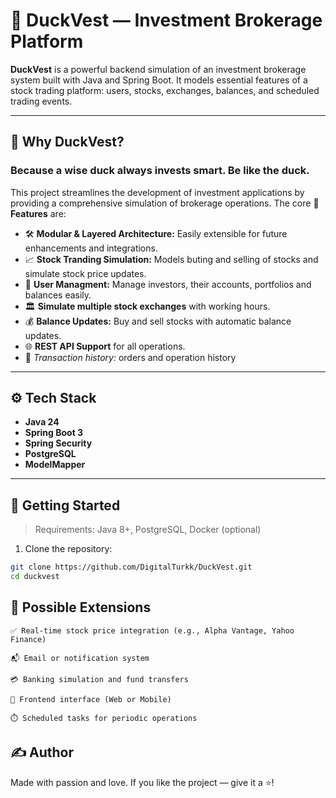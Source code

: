 # 🦆 DuckVest — Investment Brokerage Platform

**DuckVest** is a powerful backend simulation of an investment brokerage system built with Java and Spring Boot. It models essential features of a stock trading platform: users, stocks, exchanges, balances, and scheduled trading events.

---
## 🐣 Why DuckVest?

### Because a wise duck always invests smart. Be like the duck.

This project streamlines the development of investment applications by providing a comprehensive simulation of brokerage operations. The core 🚀 **Features** 
are:

- 🛠️ **Modular & Layered Architecture:** Easily extensible for future enhancements and integrations.
- 📈 **Stock Tranding Simulation:** Models buting and selling of stocks and simulate stock price updates.
- 👤 **User Managment:** Manage investors, their accounts, portfolios and balances easily.
- 🏛️ **Simulate multiple stock exchanges** with working hours.
- 💰 **Balance Updates:** Buy and sell stocks with automatic balance updates.
- 🌐 **REST API Support** for all operations.
- 🧾 *Transaction history:*  orders and operation history

---

## ⚙️ Tech Stack

- **Java 24**
- **Spring Boot 3**
- **Spring Security**
- **PostgreSQL**
- **ModelMapper**
---

## 🏁 Getting Started

> Requirements: Java 8+, PostgreSQL, Docker (optional)

1. Clone the repository:

```bash
git clone https://github.com/DigitalTurkk/DuckVest.git
cd duckvest
```
## 📌 Possible Extensions

    ✅ Real-time stock price integration (e.g., Alpha Vantage, Yahoo Finance)

    📬 Email or notification system

    💳 Banking simulation and fund transfers

    📱 Frontend interface (Web or Mobile)

    ⏱️ Scheduled tasks for periodic operations

## ✍️ Author

Made with passion and love.
If you like the project — give it a ⭐!

